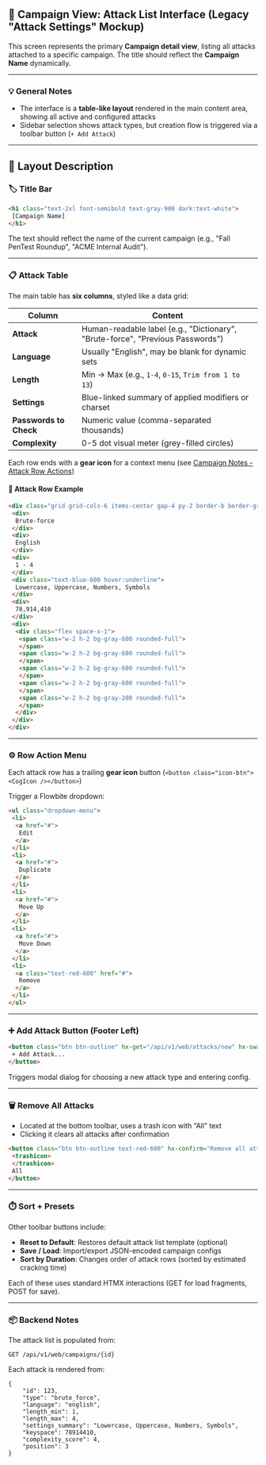 ## 🎯 Campaign View: Attack List Interface (Legacy "Attack Settings" Mockup)

This screen represents the primary **Campaign detail view**, listing all attacks attached to a specific campaign. The title should reflect the **Campaign Name** dynamically.

---

### 💡 General Notes

- The interface is a **table-like layout** rendered in the main content area, showing all active and configured attacks
- Sidebar selection shows attack types, but creation flow is triggered via a toolbar button (`+ Add Attack`)

---

## 🧱 Layout Description

### 🏷️ Title Bar

```html
<h1 class="text-2xl font-semibold text-gray-900 dark:text-white">
 [Campaign Name]
</h1>
```

The text should reflect the name of the current campaign (e.g., "Fall PenTest Roundup", "ACME Internal Audit").

---

### 📋 Attack Table

The main table has **six columns**, styled like a data grid:

| Column                 | Content                                                                        |
| ---------------------- | ------------------------------------------------------------------------------ |
| **Attack**             | Human-readable label (e.g., "Dictionary", "Brute-force", "Previous Passwords") |
| **Language**           | Usually "English", may be blank for dynamic sets                               |
| **Length**             | Min → Max (e.g., `1-4`, `0-15`, `Trim from 1 to 13`)                           |
| **Settings**           | Blue-linked summary of applied modifiers or charset                            |
| **Passwords to Check** | Numeric value (comma-separated thousands)                                      |
| **Complexity**         | 0-5 dot visual meter (grey-filled circles)                                     |

Each row ends with a **gear icon** for a context menu (see [Campaign Notes - Attack Row Actions](../campaign_notes.md#attack-row-actions))

#### 🧩 Attack Row Example

```html
<div class="grid grid-cols-6 items-center gap-4 py-2 border-b border-gray-200 dark:border-gray-700">
 <div>
  Brute-force
 </div>
 <div>
  English
 </div>
 <div>
  1 - 4
 </div>
 <div class="text-blue-600 hover:underline">
  Lowercase, Uppercase, Numbers, Symbols
 </div>
 <div>
  78,914,410
 </div>
 <div>
  <div class="flex space-x-1">
   <span class="w-2 h-2 bg-gray-600 rounded-full">
   </span>
   <span class="w-2 h-2 bg-gray-600 rounded-full">
   </span>
   <span class="w-2 h-2 bg-gray-600 rounded-full">
   </span>
   <span class="w-2 h-2 bg-gray-600 rounded-full">
   </span>
   <span class="w-2 h-2 bg-gray-200 rounded-full">
   </span>
  </div>
 </div>
</div>
```

---

### ⚙️ Row Action Menu

Each attack row has a trailing **gear icon** button (`<button class="icon-btn"><CogIcon /></button>`)

Trigger a Flowbite dropdown:

```html
<ul class="dropdown-menu">
 <li>
  <a href="#">
   Edit
  </a>
 </li>
 <li>
  <a href="#">
   Duplicate
  </a>
 </li>
 <li>
  <a href="#">
   Move Up
  </a>
 </li>
 <li>
  <a href="#">
   Move Down
  </a>
 </li>
 <li>
  <a class="text-red-600" href="#">
   Remove
  </a>
 </li>
</ul>
```

---

### ➕ Add Attack Button (Footer Left)

```html
<button class="btn btn-outline" hx-get="/api/v1/web/attacks/new" hx-swap="innerHTML" hx-target="#attack-modal">
 + Add Attack...
</button>
```

Triggers modal dialog for choosing a new attack type and entering config.

---

### 🗑️ Remove All Attacks

- Located at the bottom toolbar, uses a trash icon with “All” text
- Clicking it clears all attacks after confirmation

```html
<button class="btn btn-outline text-red-600" hx-confirm="Remove all attacks from this campaign?" hx-post="/api/v1/web/campaigns/{id}/clear_attacks">
 <trashicon>
 </trashicon>
 All
</button>
```

---

### ⏱️ Sort + Presets

Other toolbar buttons include:

- **Reset to Default**: Restores default attack list template (optional)
- **Save / Load**: Import/export JSON-encoded campaign configs
- **Sort by Duration**: Changes order of attack rows (sorted by estimated cracking time)

Each of these uses standard HTMX interactions (GET for load fragments, POST for save).

---

### 📦 Backend Notes

The attack list is populated from:

```jsonc
GET /api/v1/web/campaigns/{id}
```

Each attack is rendered from:

```jsonc
{
    "id": 123,
    "type": "brute_force",
    "language": "english",
    "length_min": 1,
    "length_max": 4,
    "settings_summary": "Lowercase, Uppercase, Numbers, Symbols",
    "keyspace": 78914410,
    "complexity_score": 4,
    "position": 3
}
```
